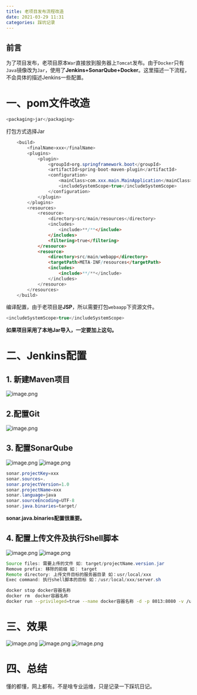 ```yaml
---
title: 老项目发布流程改造
date: 2021-03-29 11:31
categories: 踩坑记录
---
```

## 前言
为了项目发布，老项目原本`War`直接放到服务器上`Tomcat`发布。由于`Docker`只有`Java`镜像改为`Jar`，使用了**Jenkins+SonarQube+Docker**。这里描述一下流程，不会具体的描述Jenkins一些配置。

# 一、pom文件改造
```java
<packaging>jar</packaging>
```
打包方式选择Jar
```java
    <build>
        <finalName>xxx</finalName>
        <plugins>
            <plugin>
                <groupId>org.springframework.boot</groupId>
                <artifactId>spring-boot-maven-plugin</artifactId>
                <configuration>
                    <mainClass>com.xxx.main.MainApplication</mainClass>
                    <includeSystemScope>true</includeSystemScope>
                </configuration>
            </plugin>
        </plugins>
        <resources>
            <resource>
                <directory>src/main/resources</directory>
                <includes>
                    <include>**/**</include>
                </includes>
                <filtering>true</filtering>
            </resource>
            <resource>
                <directory>src/main/webapp</directory>
                <targetPath>META-INF/resources</targetPath>
                <includes>
                    <include>**/**</include>
                </includes>
            </resource>
        </resources>
    </build>
```
编译配置，由于老项目是**JSP**，所以需要打包`webaapp`下资源文件。
```java
<includeSystemScope>true</includeSystemScope>
```
**如果项目采用了本地Jar导入，一定要加上这句。**
# 二、Jenkins配置

## 1. 新建Maven项目
![image.png](https://cdn.nlark.com/yuque/0/2021/png/2398893/1616989198606-55788a03-bd6e-4611-9b76-b0801e23a4b3.png#height=931&id=PjNLb&margin=%5Bobject%20Object%5D&name=image.png&originHeight=931&originWidth=1317&originalType=binary&size=160518&status=done&style=none&width=1317)

## 2.配置Git
![image.png](https://cdn.nlark.com/yuque/0/2021/png/2398893/1616989302436-e378385e-1440-47b0-9733-7d72feeda29b.png#height=446&id=UtmZo&margin=%5Bobject%20Object%5D&name=image.png&originHeight=892&originWidth=1473&originalType=binary&size=95290&status=done&style=none&width=736.5)

## 3. 配置SonarQube
![image.png](https://cdn.nlark.com/yuque/0/2021/png/2398893/1616989379500-5119c2ca-7746-434e-96b4-449a1fd0164c.png#height=494&id=Kzr0y&margin=%5Bobject%20Object%5D&name=image.png&originHeight=987&originWidth=1508&originalType=binary&size=106284&status=done&style=none&width=754)
![image.png](https://cdn.nlark.com/yuque/0/2021/png/2398893/1616989408015-9d8c2197-4579-430a-aea8-bd54bbf5f1d3.png#height=339&id=BPjCf&margin=%5Bobject%20Object%5D&name=image.png&originHeight=677&originWidth=1529&originalType=binary&size=65821&status=done&style=none&width=764.5)
```java
sonar.projectKey=xxx
sonar.sources=.
sonar.projectVersion=1.0 
sonar.projectName=xxx
sonar.language=java
sonar.sourceEncoding=UTF-8
sonar.java.binaries=target/ 
```
**sonar.java.binaries配置很重要。**

## 4. 配置上传文件及执行Shell脚本
![image.png](https://cdn.nlark.com/yuque/0/2021/png/2398893/1616989511550-38d45f5f-d3cd-4232-a123-da10ed5a4924.png#height=485&id=NFhqG&margin=%5Bobject%20Object%5D&name=image.png&originHeight=969&originWidth=1541&originalType=binary&size=95404&status=done&style=none&width=770.5)
![image.png](https://cdn.nlark.com/yuque/0/2021/png/2398893/1616989541560-730fa9ae-c46c-42b0-97f6-2a80f8ce0b26.png#height=342&id=rj44s&margin=%5Bobject%20Object%5D&name=image.png&originHeight=683&originWidth=1518&originalType=binary&size=70767&status=done&style=none&width=759)
```java
Source files: 需要上传的文件 如: target/projectName.version.jar
Remove prefix: 移除的前缀 如： target
Remote directory: 上传文件目标的服务器目录 如：usr/local/xxx
Exec command: 执行shell脚本的目标 如：/usr/local/xxx/server.sh
```
```bash
docker stop docker容器名称
docker rm  docker容器名称
docker run --privileged=true --name docker容器名称 -d -p 8013:8080 -v /usr/local/xxx/xxx.jar:/mnt/app.jar java java -jar /mnt/app.jar
```

# 三、效果
![image.png](https://cdn.nlark.com/yuque/0/2021/png/2398893/1617001324198-12a06f2b-6c84-4039-b3e5-58be79ea5cdb.png#height=326&id=jPZRV&margin=%5Bobject%20Object%5D&name=image.png&originHeight=652&originWidth=1865&originalType=binary&size=139375&status=done&style=none&width=932.5)
![image.png](https://cdn.nlark.com/yuque/0/2021/png/2398893/1617001379587-ac2f38b7-054e-4384-af13-7a4fa36d059d.png#height=497&id=ZZk6r&margin=%5Bobject%20Object%5D&name=image.png&originHeight=994&originWidth=1757&originalType=binary&size=188305&status=done&style=none&width=878.5)
![image.png](https://cdn.nlark.com/yuque/0/2021/png/2398893/1617001511816-466f8597-9db8-415e-99e8-c61e46d83f7c.png#height=140&id=EL7P5&margin=%5Bobject%20Object%5D&name=image.png&originHeight=279&originWidth=1733&originalType=binary&size=67895&status=done&style=none&width=866.5)

# 四、总结
懂的都懂，网上都有。不是啥专业运维，只是记录一下踩坑日记。
